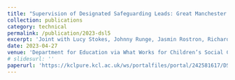 ```yaml
---
title: "Supervision of Designated Safeguarding Leads: Great Manchester Combined Authority"
collection: publications
category: technical
permalink: /publication/2023-dsl5
excerpt: 'Joint with Lucy Stokes, Johnny Runge, Jasmin Rostron, Richard Dorsett, Janine Boshoff, Chiara Manzoni, Ekaterina Aleynikova, Max Harvey, Katharine Stockland, Cecilia Zuniga-Montanez, Claudine Bowyer-Crane, and Elena Lisauskaite'
date: 2023-04-27
venue: 'Department for Education via What Works for Children’s Social Care'
# slidesurl: ''
paperurl: 'https://kclpure.kcl.ac.uk/ws/portalfiles/portal/242581617/DSL_GMCA.pdf'
---
```

